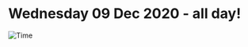 # Wednesday 09 Dec 2020 - all day!
![Time](https://github.com/rich-ctm/today/workflows/Time/badge.svg)
